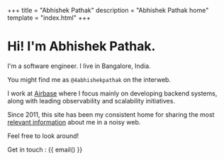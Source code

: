 +++
title = "Abhishek Pathak"
description = "Abhishek Pathak home"
template = "index.html"
+++

# Hi! I'm Abhishek Pathak.

I'm a software engineer. I live in Bangalore, India. 

You might find me as `@4abhishekpathak` on the interweb.

I work at [Airbase](https://www.airbase.com) where I focus mainly on developing backend systems, along with leading observability and scalability initiatives.

Since 2011, this site has been my consistent home for sharing the most [relevant information](https://nownownow.com/about) about me in a noisy web.

Feel free to look around!

Get in touch : {{ email() }}